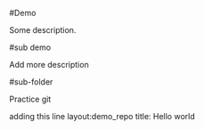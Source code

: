 #Demo

Some description.


#sub demo

Add more description

#sub-folder

Practice git

adding this line
layout:demo_repo
title: Hello world
